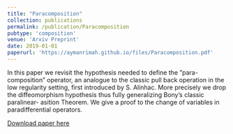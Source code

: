 ```yaml
--- 
title: "Paracomposition" 
collection: publications  
permalink: /publication/Paracomposition
pubtype: 'composition'
venue: 'Arxiv Preprint'
date: 2019-01-01
paperurl: 'https://aymanrimah.github.io/files/Paracomposition.pdf'
---
```

   
 
In this paper we revisit the hypothesis needed to define the ”para- composition” operator, an analogue to the classic pull back operation in the low regularity setting, first introduced by S. Alinhac. More precisely we drop the diffeomorphism hypothesis thus fully generalizing Bony’s classic paralinear- asition Theorem. We give a proof to the change of variables in paradifferential operators.
  
[Download paper here](https://aymanrimah.github.io/files/Paracomposition.pdf)
